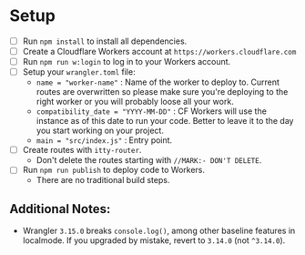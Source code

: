 # Setup

- [ ] Run `npm install` to install all dependencies.
- [ ] Create a Cloudflare Workers account at `https://workers.cloudflare.com`
- [ ] Run `npm run w:login` to log in to your Workers account.
- [ ] Setup your `wrangler.toml` file:
  - `name = "worker-name"` : Name of the worker to deploy to. Current routes are overwritten so please make sure you're deploying to the right worker or you will probably loose all your work.
  - `compatibility_date = "YYYY-MM-DD"` : CF Workers will use the instance as of this date to run your code. Better to leave it to the day you start working on your project.
  - `main = "src/index.js"` : Entry point.
- [ ] Create routes with `itty-router`.
  - Don't delete the routes starting with `//MARK:- DON'T DELETE`.
- [ ] Run `npm run publish` to deploy code to Workers.
  - There are no traditional build steps.

## Additional Notes:

- Wrangler `3.15.0` breaks `console.log()`, among other baseline features in localmode. If you upgraded by mistake, revert to `3.14.0` (not `^3.14.0`).
